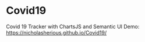 # Covid19
Covid 19 Tracker with ChartsJS and Semantic UI Demo: https://nicholasherious.github.io/Covid19/

